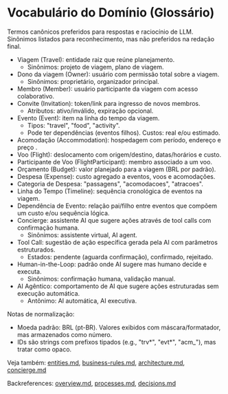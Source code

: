 # Vocabulário do Domínio (Glossário)

Termos canônicos preferidos para respostas e raciocínio de LLM. Sinônimos listados para reconhecimento, mas não preferidos na redação final.

- Viagem (Travel): entidade raiz que reúne planejamento.
  - Sinônimos: projeto de viagem, plano de viagem.
- Dono da viagem (Owner): usuário com permissão total sobre a viagem.
  - Sinônimos: proprietário, organizador principal.
- Membro (Member): usuário participante da viagem com acesso colaborativo.
- Convite (Invitation): token/link para ingresso de novos membros.
  - Atributos: ativo/inválido, expiração opcional.
- Evento (Event): item na linha do tempo da viagem.
  - Tipos: "travel", "food", "activity".
  - Pode ter dependências (eventos filhos). Custos: real e/ou estimado.
- Acomodação (Accommodation): hospedagem com período, endereço e preço .
- Voo (Flight): deslocamento com origem/destino, datas/horários e custo.
- Participante de Voo (FlightParticipant): membro associado a um voo.
- Orçamento (Budget): valor planejado para a viagem (BRL por padrão).
- Despesa (Expense): custo agregado a eventos, voos e acomodações.
- Categoria de Despesa: "passagens", "acomodacoes", "atracoes".
- Linha do Tempo (Timeline): sequência cronológica de eventos na viagem.
- Dependência de Evento: relação pai/filho entre eventos que compõem um custo e/ou sequência lógica.
- Concierge: assistente AI que sugere ações através de tool calls com confirmação humana.
  - Sinônimos: assistente virtual, AI agent.
- Tool Call: sugestão de ação específica gerada pela AI com parâmetros estruturados.
  - Estados: pendente (aguarda confirmação), confirmado, rejeitado.
- Human-in-the-Loop: padrão onde AI sugere mas humano decide e executa.
  - Sinônimos: confirmação humana, validação manual.
- AI Agêntico: comportamento de AI que sugere ações estruturadas sem execução automática.
  - Antônimo: AI automática, AI executiva.

Notas de normalização:

- Moeda padrão: BRL (pt-BR). Valores exibidos com máscara/formatador, mas armazenados como número.
- IDs são strings com prefixos tipados (e.g., "trv*", "evt*", "acm\_"), mas tratar como opaco.

Veja também: [entities.md](./entities.md), [business-rules.md](./business-rules.md), [architecture.md](./architecture.md), [concierge.md](./concierge.md)

Backreferences: [overview.md](./overview.md), [processes.md](./processes.md), [decisions.md](./decisions.md)